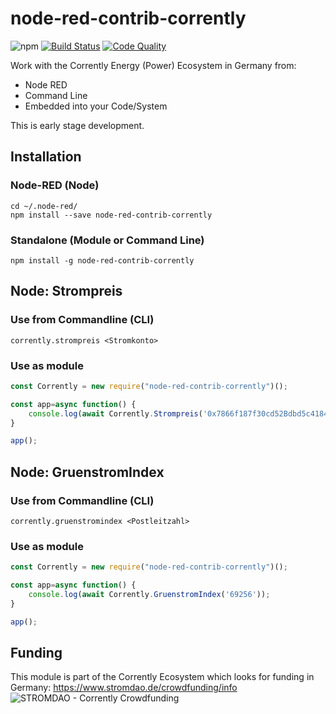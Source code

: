 # node-red-contrib-corrently

![npm](https://img.shields.io/npm/dw/node-red-contrib-corrently) [![Build Status](https://travis-ci.com/energychain/node-red-contrib-corrently.svg?branch=master)](https://travis-ci.com/energychain/node-red-contrib-corrently) [![Code Quality](https://www.code-inspector.com/project/12112/score/svg)](https://frontend.code-inspector.com/public/project/12112/node-red-contrib-corrently/dashboard)

Work with the Corrently Energy (Power) Ecosystem in Germany from:
- Node RED
- Command Line
- Embedded into your Code/System

This is early stage development.

## Installation

### Node-RED (Node)
```shell
cd ~/.node-red/
npm install --save node-red-contrib-corrently
```

### Standalone (Module or Command Line)
```shell
npm install -g node-red-contrib-corrently
```

## Node: Strompreis

### Use from Commandline (CLI)
```shell
corrently.strompreis <Stromkonto>
```

### Use as module
```javascript
const Corrently = new require("node-red-contrib-corrently")();

const app=async function() {
	console.log(await Corrently.Strompreis('0x7866f187f30cd52Bdbd5c4184fD3ee6168Ae0dB4'));
}

app();
```

## Node: GruenstromIndex

### Use from Commandline (CLI)
```shell
corrently.gruenstromindex <Postleitzahl>
```

### Use as module
```javascript
const Corrently = new require("node-red-contrib-corrently")();

const app=async function() {
	console.log(await Corrently.GruenstromIndex('69256'));
}

app();
```

## Funding
This module is part of the Corrently Ecosystem which looks for funding in Germany:  https://www.stromdao.de/crowdfunding/info
![STROMDAO - Corrently Crowdfunding](https://squad.stromdao.de/nextcloud/index.php/s/Do4pzpM7KndZxAx/preview)

